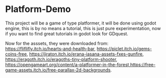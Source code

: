 # Platform-Demo
This project will be a game of type platformer, it will be done using godot engine, this is by no means a tutorial, this is just pure experimentation, now if you want to find great tutorials in godot look for GDquest.

Now for the asssets, they were downloaded from: https://fliflifly.itch.io/hearts-and-health-bar, https://piclet.itch.io/gems-coins-free, https://jiraton.itch.io/erana-iasana-assets-fxes-gunfire, https://eragoth.itch.io/eragoths-tiny-platform-shooter, https://opengameart.org/content/a-platformer-in-the-forest,https://free-game-assets.itch.io/free-parallax-2d-backgrounds.
